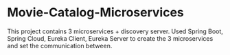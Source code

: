 # Movie-Catalog-Microservices

This project contains 3 microservices + discovery server. Used Spring Boot, Spring Cloud, Eureka Client, Eureka Server
to create the 3 microservices and set the communication between.
